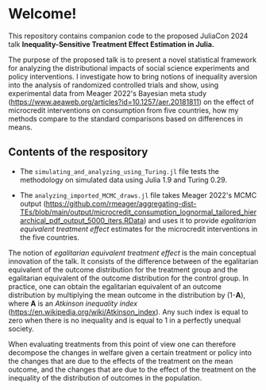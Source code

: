 # Welcome!

This repository contains companion code to the proposed JuliaCon 2024 talk **Inequality-Sensitive Treatment Effect Estimation in Julia.**

The purpose of the proposed talk is to present a novel statistical framework for analyzing the distributional impacts of social science experiments and policy interventions. I investigate how to bring notions of inequality aversion into the analysis of randomized controlled trials and show, using experimental data from Meager 2022's Bayesian meta study (https://www.aeaweb.org/articles?id=10.1257/aer.20181811) on the effect of microcredit interventions on consumption from five countries, how my methods compare to the standard comparisons based on differences in means.

## Contents of the respository
* The `simulating_and_analyzing_using_Turing.jl` file tests the methodology on simulated data using Julia 1.9 and Turing 0.29.

* The `analyzing_imported_MCMC_draws.jl` file takes Meager 2022's   MCMC output (https://github.com/rmeager/aggregating-dist-TEs/blob/main/output/microcredit_consumption_lognormal_tailored_hierarchical_pdf_output_5000_iters.RData) and uses it to provide *egalitarian equivalent treatment effect* estimates for the microcredit interventions in the five countries.

The notion of *egalitarian equivalent treatment effect* is the main conceptual innovation of the talk. It consists of the difference between of the egalitarian equivalent of the outcome distribution for the treatment group and the egalitarian equivalent of the outcome distribution for the control group.  In practice, one can obtain the egalitarian equivalent of an outcome distribution by multiplying the mean outcome in the distribution by (1-**A**), where **A** is an *Atkinson inequality index* (https://en.wikipedia.org/wiki/Atkinson_index). Any such index is equal to zero when there is no inequality and is equal to 1 in a perfectly unequal society. 

When evaluating treatments from this point of view one can therefore decompose the changes in welfare given a certain treatment or policy into the changes that are due to the effects of the treatment on the mean outcome, and the changes that are due to the effect of the treatment on the inequality of the distribution of outcomes in the population.


